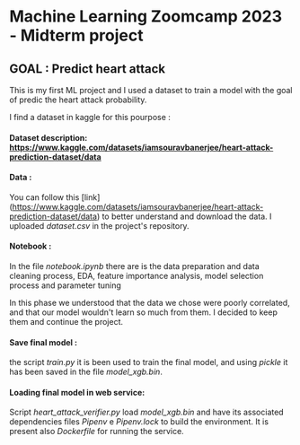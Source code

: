 # Machine Learning Zoomcamp 2023 - Midterm project 

## GOAL : Predict heart attack 

This is my first ML project and I used a dataset to train a model with the goal of predic the heart attack probability.

I find a dataset in kaggle for this pourpose :

#### Dataset description: https://www.kaggle.com/datasets/iamsouravbanerjee/heart-attack-prediction-dataset/data

#### Data :
You can follow this [link] (https://www.kaggle.com/datasets/iamsouravbanerjee/heart-attack-prediction-dataset/data) to better understand and download the data.
I uploaded *dataset.csv* in the project's repository.

#### Notebook :
In the file *notebook.ipynb* there are is the data preparation and data cleaning process, 
EDA, feature importance analysis, model selection process and parameter tuning

In this phase we understood that the data we chose were poorly correlated, and that our model wouldn't learn so much from them.
I decided to keep them and continue the project.

#### Save final model :
the script *train.py* it is been used to train the final model, and using *pickle* it has been saved in the file *model_xgb.bin*.

#### Loading final model in web service:
Script *heart_attack_verifier.py* load *model_xgb.bin* and have its associated dependencies files *Pipenv* e *Pipenv.lock* to build the environment.
It is present also *Dockerfile* for running the service.
